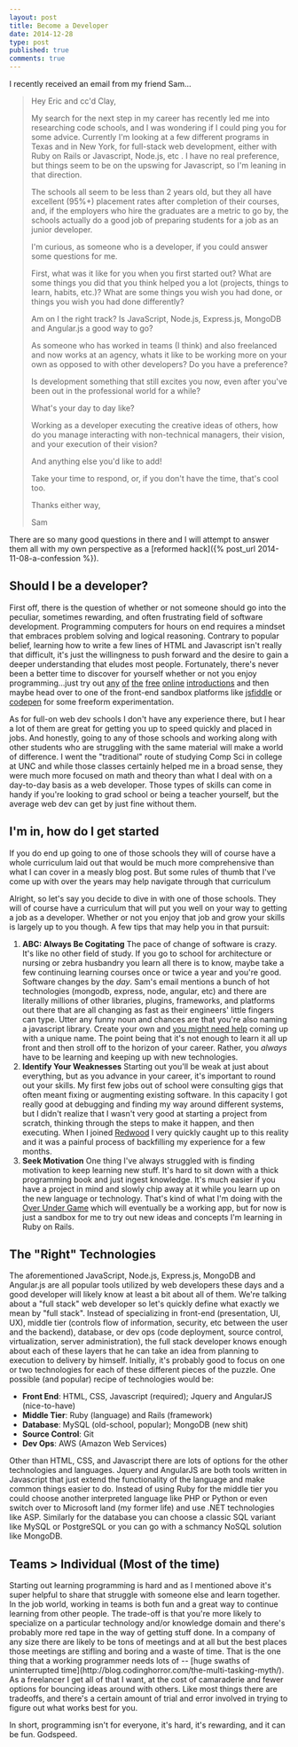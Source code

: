 ```yaml
---
layout: post
title: Become a Developer
date: 2014-12-28
type: post
published: true
comments: true
---
```


I recently received an email from my friend Sam...

> Hey Eric and cc'd Clay,
> 
> My search for the next step in my career has recently led me into researching code schools, and I was wondering if I could ping you for some advice. Currently I'm looking at a few different programs in Texas and in New York, for full-stack web development, either with Ruby on Rails or Javascript, Node.js, etc . I have no real preference, but things seem to be on the upswing for Javascript, so I'm leaning in that direction. 
> 
> The schools all seem to be less than 2 years old, but they all have excellent (95%+) placement rates after completion of their courses, and, if the employers who hire the graduates are a metric to go by, the schools actually do a good job of preparing students for a job as an junior developer.
> 
> I'm curious, as someone who is a developer, if you could answer some questions for me.
> 
> First, what was it like for you when you first started out? What are some things you did that you think helped you a lot (projects, things to learn, habits, etc.)? What are some things you wish you had done, or things you wish you had done differently?
> 
> Am on I the right track? Is JavaScript, Node.js, Express.js, MongoDB and Angular.js a good way to go?
> 
> As someone who has worked in teams (I think) and also freelanced and now works at an agency, whats it like to be working more on your own as opposed to with other developers? Do you have a preference?
> 
> Is development something that still excites you now, even after you've been out in the professional world for a while?
> 
> What's your day to day like? 
> 
> Working as a developer executing the creative ideas of others, how do you manage interacting with non-technical managers, their vision, and your execution of their vision?
> 
> And anything else you'd like to add!
> 
> Take your time to respond, or, if you don't have the time, that's cool too. 
> 
> Thanks either way,
> 
> Sam

There are so many good questions in there and I will attempt to answer them all with my own perspective as a [reformed hack]({% post_url 2014-11-08-a-confession %}).

<h2>Should I be a developer?</h2>

First off, there is the question of whether or not someone should go into the peculiar, sometimes rewarding, and often frustrating field of software development. Programming computers for hours on end requires a mindset that embraces problem solving and logical reasoning. Contrary to popular belief, learning how to write a few lines of HTML and Javascript isn't really that difficult, it's just the willingness to push forward and the desire to gain a deeper understanding that eludes most people. Fortunately, there's never been a better time to discover for yourself whether or not you enjoy programming...just try out [any](http://code.org/) [of](http://www.codecademy.com/) [the](https://www.codeschool.com/courses) [free](http://ocw.mit.edu/courses/electrical-engineering-and-computer-science/6-092-introduction-to-programming-in-java-january-iap-2010/) [online](https://www.khanacademy.org/computing/computer-programming) [introductions](http://www.html5rocks.com/en/) and then maybe head over to one of the front-end sandbox platforms like [jsfiddle](http://jsfiddle.net/) or [codepen](http://codepen.io/) for some freeform experimentation.

As for full-on web dev schools I don't have any experience there, but I hear a lot of them are great for getting you up to speed quickly and placed in jobs. And honestly, going to any of those schools and working along with other students who are struggling with the same material will make a world of difference. I went the "traditional" route of studying Comp Sci in college at UNC and while those classes certainly helped me in a broad sense, they were much more focused on math and theory than what I deal with on a day-to-day basis as a web developer. Those types of skills can come in handy if you're looking to grad school or being a teacher yourself, but the average web dev can get by just fine without them.

<h2>I'm in, how do I get started</h2>

If you do end up going to one of those schools they will of course have a whole curriculum laid out that would be much more comprehensive than what I can cover in a measly blog post. But some rules of thumb that I've come up with over the years may help navigate through that curriculum

Alright, so let's say you decide to dive in with one of those schools. They will of course have a curriculum that will put you well on your way to getting a job as a developer. Whether or not you enjoy that job and grow your skills is largely up to you though. A few tips that may help you in that pursuit:

1. **ABC: Always Be Cogitating** The pace of change of software is crazy. It's like no other field of study. If you go to school for architecture or nursing or zebra husbandry you learn all there is to know, maybe take a few continuing learning courses once or twice a year and you're good. Software changes by the *day*. Sam's email mentions a bunch of hot technologies (mongodb, express, node, angular, etc) and there are literally millions of other libraries, plugins, frameworks, and platforms out there that are all changing as fast as their engineers' little fingers can type. Utter any funny noun and chances are that you're also naming a javascript library. Create your own and [you might need help](http://mrsharpoblunto.github.io/foswig.js/) coming up with a unique name. The point being that it's not enough to learn it all up front and then stroll off to the horizon of your career. Rather, you *always* have to be learning and keeping up with new technologies.
2. **Identify Your Weaknesses** Starting out you'll be weak at just about everything, but as you advance in your career, it's important to round out your skills. My first few jobs out of school were consulting gigs that often meant fixing or augmenting existing software. In this capacity I got really good at debugging and finding my way around different systems, but I didn't realize that I wasn't very good at starting a project from scratch, thinking through the steps to make it happen, and then executing. When I joined [Redwood](httt://redwood-inc.com) I very quickly caught up to this reality and it was a painful process of backfilling my experience for a few months.
3. **Seek Motivation** One thing I've always struggled with is finding motivation to keep learning new stuff. It's hard to sit down with a thick programming book and just ingest knowledge. It's much easier if you have a project in mind and slowly chip away at it while you learn up on the new language or technology. That's kind of what I'm doing with the [Over Under Game](http://overundergame.com) which will eventually be a working app, but for now is just a sandbox for me to try out new ideas and concepts I'm learning in Ruby on Rails.

<h2>The "Right" Technologies</h2>
The aforementioned JavaScript, Node.js, Express.js, MongoDB and Angular.js are all popular tools utilized by web developers these days and a good developer will likely know at least a bit about all of them. We're talking about a "full stack" web developer so let's quickly define what exactly we mean by "full stack". Instead of specializing in front-end (presentation, UI, UX), middle tier (controls flow of information, security, etc between the user and the backend), database, or dev ops (code deployment, source control, virtualization, server administration), the full stack developer knows enough about each of these layers that he can take an idea from planning to execution to delivery by himself. Initially, it's probably good to focus on one or two technologies for each of these different pieces of the puzzle. One possible (and popular) recipe of technologies would be:

* **Front End**: HTML, CSS, Javascript (required); Jquery and AngularJS (nice-to-have)
* **Middle Tier**: Ruby (language) and Rails (framework)
* **Database**: MySQL (old-school, popular); MongoDB (new shit)
* **Source Control**: Git
* **Dev Ops**: AWS (Amazon Web Services)

Other than HTML, CSS, and Javascript there are lots of options for the other technologies and languages. Jquery and AngularJS are both tools written in Javascript that just extend the functionality of the language and make common things easier to do. Instead of using Ruby for the middle tier you could choose another interpreted language like PHP or Python or even switch over to Microsoft land (my former life) and use .NET technologies like ASP. Similarly for the database you can choose a classic SQL variant like MySQL or PostgreSQL or you can go with a schmancy NoSQL solution like MongoDB.

<h2>Teams > Individual (Most of the time)</h2>
Starting out learning programming is hard and as I mentioned above it's super helpful to share that struggle with someone else and learn together. In the job world, working in teams is both fun and a great way to continue learning from other people. The trade-off is that you're more likely to specialize on a particular technology and/or knowledge domain and there's probably more red tape in the way of getting stuff done. In a company of any size there are likely to be tons of meetings and at all but the best places those meetings are stifling and boring and a waste of time. That is the one thing that a working programmer needs lots of -- [huge swaths of uninterrupted time](http://blog.codinghorror.com/the-multi-tasking-myth/). As a freelancer I get all of that I want, at the cost of camaraderie and fewer options for bouncing ideas around with others. Like most things there are tradeoffs, and there's a certain amount of trial and error involved in trying to figure out what works best for you.

In short, programming isn't for everyone, it's hard, it's rewarding, and it can be fun. Godspeed.